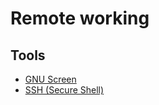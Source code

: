 # Remote working
 
## Tools
* [GNU Screen](https://www.gnu.org/software/screen/)
* [SSH (Secure Shell)](https://www.ssh.com/ssh/)
